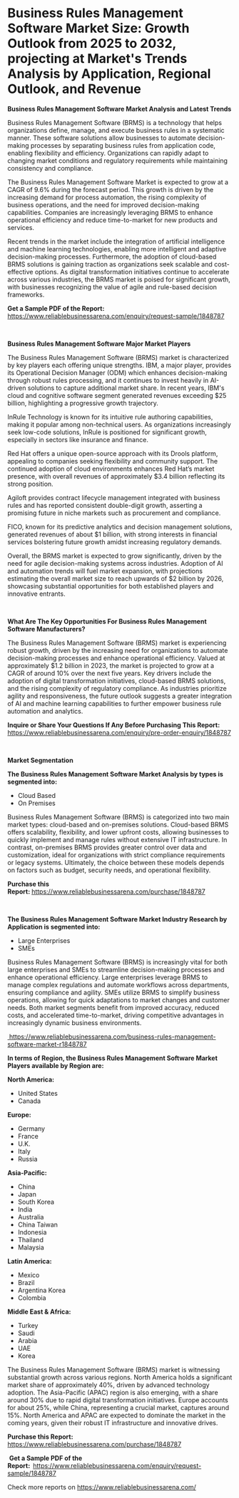 <p><h1>Business Rules Management Software Market Size: Growth Outlook from 2025 to 2032, projecting at Market's Trends Analysis by Application, Regional Outlook, and Revenue</h1></p><p><strong>Business Rules Management Software Market Analysis and Latest Trends</strong></p>
<p><p>Business Rules Management Software (BRMS) is a technology that helps organizations define, manage, and execute business rules in a systematic manner. These software solutions allow businesses to automate decision-making processes by separating business rules from application code, enabling flexibility and efficiency. Organizations can rapidly adapt to changing market conditions and regulatory requirements while maintaining consistency and compliance.</p><p>The Business Rules Management Software Market is expected to grow at a CAGR of 9.6% during the forecast period. This growth is driven by the increasing demand for process automation, the rising complexity of business operations, and the need for improved decision-making capabilities. Companies are increasingly leveraging BRMS to enhance operational efficiency and reduce time-to-market for new products and services. </p><p>Recent trends in the market include the integration of artificial intelligence and machine learning technologies, enabling more intelligent and adaptive decision-making processes. Furthermore, the adoption of cloud-based BRMS solutions is gaining traction as organizations seek scalable and cost-effective options. As digital transformation initiatives continue to accelerate across various industries, the BRMS market is poised for significant growth, with businesses recognizing the value of agile and rule-based decision frameworks.</p></p>
<p><strong>Get a Sample PDF of the Report:&nbsp;</strong> <a href="https://www.reliablebusinessarena.com/enquiry/request-sample/1848787?utm_campaign=2822&utm_medium=2&utm_source=Github&utm_content=ia&utm_term=11032025&utm_id=business-rules-management-software">https://www.reliablebusinessarena.com/enquiry/request-sample/1848787</a></p>
<p>&nbsp;</p>
<p><strong>Business Rules Management Software Major Market Players</strong></p>
<p><p>The Business Rules Management Software (BRMS) market is characterized by key players each offering unique strengths. IBM, a major player, provides its Operational Decision Manager (ODM) which enhances decision-making through robust rules processing, and it continues to invest heavily in AI-driven solutions to capture additional market share. In recent years, IBM's cloud and cognitive software segment generated revenues exceeding $25 billion, highlighting a progressive growth trajectory.</p><p>InRule Technology is known for its intuitive rule authoring capabilities, making it popular among non-technical users. As organizations increasingly seek low-code solutions, InRule is positioned for significant growth, especially in sectors like insurance and finance.</p><p>Red Hat offers a unique open-source approach with its Drools platform, appealing to companies seeking flexibility and community support. The continued adoption of cloud environments enhances Red Hat’s market presence, with overall revenues of approximately $3.4 billion reflecting its strong position.</p><p>Agiloft provides contract lifecycle management integrated with business rules and has reported consistent double-digit growth, asserting a promising future in niche markets such as procurement and compliance. </p><p>FICO, known for its predictive analytics and decision management solutions, generated revenues of about $1 billion, with strong interests in financial services bolstering future growth amidst increasing regulatory demands.</p><p>Overall, the BRMS market is expected to grow significantly, driven by the need for agile decision-making systems across industries. Adoption of AI and automation trends will fuel market expansion, with projections estimating the overall market size to reach upwards of $2 billion by 2026, showcasing substantial opportunities for both established players and innovative entrants.</p></p>
<p>&nbsp;</p>
<p><strong>What Are The Key Opportunities For Business Rules Management Software Manufacturers?</strong></p>
<p><p>The Business Rules Management Software (BRMS) market is experiencing robust growth, driven by the increasing need for organizations to automate decision-making processes and enhance operational efficiency. Valued at approximately $1.2 billion in 2023, the market is projected to grow at a CAGR of around 10% over the next five years. Key drivers include the adoption of digital transformation initiatives, cloud-based BRMS solutions, and the rising complexity of regulatory compliance. As industries prioritize agility and responsiveness, the future outlook suggests a greater integration of AI and machine learning capabilities to further empower business rule automation and analytics.</p></p>
<p><strong>Inquire or Share Your Questions If Any Before Purchasing This Report:</strong> <a href="https://www.reliablebusinessarena.com/enquiry/pre-order-enquiry/1848787?utm_campaign=2822&utm_medium=2&utm_source=Github&utm_content=ia&utm_term=11032025&utm_id=business-rules-management-software">https://www.reliablebusinessarena.com/enquiry/pre-order-enquiry/1848787</a></p>
<p>&nbsp;</p>
<p><strong>Market Segmentation</strong></p>
<p><strong>The Business Rules Management Software Market Analysis by types is segmented into:</strong></p>
<p><ul><li>Cloud Based</li><li>On Premises</li></ul></p>
<p><p>Business Rules Management Software (BRMS) is categorized into two main market types: cloud-based and on-premises solutions. Cloud-based BRMS offers scalability, flexibility, and lower upfront costs, allowing businesses to quickly implement and manage rules without extensive IT infrastructure. In contrast, on-premises BRMS provides greater control over data and customization, ideal for organizations with strict compliance requirements or legacy systems. Ultimately, the choice between these models depends on factors such as budget, security needs, and operational flexibility.</p></p>
<p><strong>Purchase this Report:&nbsp;</strong><a href="https://www.reliablebusinessarena.com/purchase/1848787?utm_campaign=2822&utm_medium=2&utm_source=Github&utm_content=ia&utm_term=11032025&utm_id=business-rules-management-software">https://www.reliablebusinessarena.com/purchase/1848787</a></p>
<p>&nbsp;</p>
<p><strong>The Business Rules Management Software Market Industry Research by Application is segmented into:</strong></p>
<p><ul><li>Large Enterprises</li><li>SMEs</li></ul></p>
<p><p>Business Rules Management Software (BRMS) is increasingly vital for both large enterprises and SMEs to streamline decision-making processes and enhance operational efficiency. Large enterprises leverage BRMS to manage complex regulations and automate workflows across departments, ensuring compliance and agility. SMEs utilize BRMS to simplify business operations, allowing for quick adaptations to market changes and customer needs. Both market segments benefit from improved accuracy, reduced costs, and accelerated time-to-market, driving competitive advantages in increasingly dynamic business environments.</p></p>
<p><a href="https://www.reliablebusinessarena.com/business-rules-management-software-market-r1848787?utm_campaign=2822&utm_medium=2&utm_source=Github&utm_content=ia&utm_term=11032025&utm_id=business-rules-management-software">&nbsp;https://www.reliablebusinessarena.com/business-rules-management-software-market-r1848787</a></p>
<p><strong>In terms of Region, the Business Rules Management Software Market Players available by Region are:</strong></p>
<p>
    <p> <strong> North America: </strong>
        <ul>
            <li>United States</li>
            <li>Canada</li>
        </ul>
        </p> 
    <p> <strong> Europe: </strong>
        <ul>
            <li>Germany</li>
            <li>France</li>
            <li>U.K.</li>
            <li>Italy</li>
            <li>Russia</li>
        </ul>
        </p> 
    <p> <strong> Asia-Pacific: </strong>
        <ul>
            <li>China</li>
            <li>Japan</li>
            <li>South Korea</li>
            <li>India</li>
            <li>Australia</li>
            <li>China Taiwan</li>
            <li>Indonesia</li>
            <li>Thailand</li>
            <li>Malaysia</li>
        </ul>
        </p> 
    <p> <strong> Latin America: </strong>
        <ul>
            <li>Mexico</li>
            <li>Brazil</li>
            <li>Argentina Korea</li>
            <li>Colombia</li>
        </ul>
        </p> 
    <p> <strong> Middle East & Africa: </strong>
        <ul>
            <li>Turkey</li>
            <li>Saudi</li>
            <li>Arabia</li>
            <li>UAE</li>
            <li>Korea</li>
        </ul>
    </p>
    </p>
<p><p>The Business Rules Management Software (BRMS) market is witnessing substantial growth across various regions. North America holds a significant market share of approximately 40%, driven by advanced technology adoption. The Asia-Pacific (APAC) region is also emerging, with a share around 30% due to rapid digital transformation initiatives. Europe accounts for about 25%, while China, representing a crucial market, captures around 15%. North America and APAC are expected to dominate the market in the coming years, given their robust IT infrastructure and innovative drives.</p></p>
<p><strong>Purchase this Report: </strong><a href="https://www.reliablebusinessarena.com/purchase/1848787?utm_campaign=2822&utm_medium=2&utm_source=Github&utm_content=ia&utm_term=11032025&utm_id=business-rules-management-software">https://www.reliablebusinessarena.com/purchase/1848787</a></p>
<p>&nbsp;<strong>Get a Sample PDF of the Report:&nbsp;&nbsp;</strong><a href="https://www.reliablebusinessarena.com/enquiry/request-sample/1848787?utm_campaign=2822&utm_medium=2&utm_source=Github&utm_content=ia&utm_term=11032025&utm_id=business-rules-management-software">https://www.reliablebusinessarena.com/enquiry/request-sample/1848787</a></p>
<p><strong></strong></p>
<p>Check more reports on <a href="https://www.reliablebusinessarena.com/?utm_campaign=2822&utm_medium=2&utm_source=Github&utm_content=ia&utm_term=11032025&utm_id=business-rules-management-software">https://www.reliablebusinessarena.com/</a></p>